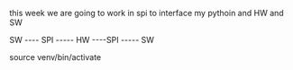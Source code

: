 this week we are going to work in spi to interface my pythoin and HW and SW

SW ---- SPI ----- HW ----SPI ----- SW 

source venv/bin/activate
